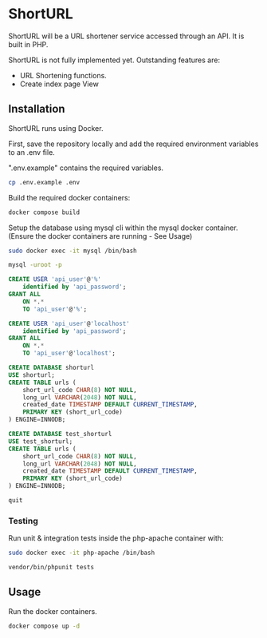 # ShortURL

ShortURL will be a URL shortener service accessed through an API. It is built in PHP.

ShortURL is not fully implemented yet. Outstanding features are:

* URL Shortening functions.
* Create index page View

## Installation

ShortURL runs using Docker.

First, save the repository locally and add the required environment variables to an .env file.

".env.example" contains the required variables.

```bash
cp .env.example .env
```

Build the required docker containers:

```bash
docker compose build
```

Setup the database using mysql cli within the mysql docker container. (Ensure the docker containers are running - See Usage)

```bash
sudo docker exec -it mysql /bin/bash
```

```bash
mysql -uroot -p
```

```sql
CREATE USER 'api_user'@'%'
	identified by 'api_password';
GRANT ALL
	ON *.*
    TO 'api_user'@'%';

CREATE USER 'api_user'@'localhost'
	identified by 'api_password';
GRANT ALL
	ON *.*
    TO 'api_user'@'localhost';

CREATE DATABASE shorturl
USE shorturl;
CREATE TABLE urls (
    short_url_code CHAR(8) NOT NULL,
    long_url VARCHAR(2048) NOT NULL,
    created_date TIMESTAMP DEFAULT CURRENT_TIMESTAMP,
    PRIMARY KEY (short_url_code)
) ENGINE=INNODB;

CREATE DATABASE test_shorturl
USE test_shorturl;
CREATE TABLE urls (
    short_url_code CHAR(8) NOT NULL,
    long_url VARCHAR(2048) NOT NULL,
    created_date TIMESTAMP DEFAULT CURRENT_TIMESTAMP,
    PRIMARY KEY (short_url_code)
) ENGINE=INNODB;

quit
```

### Testing
Run unit & integration tests inside the php-apache container with:

```bash
sudo docker exec -it php-apache /bin/bash
```

```bash
vendor/bin/phpunit tests
```

## Usage

Run the docker containers.
```bash
docker compose up -d
```